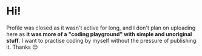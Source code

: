 # Hi!

Profile was closed as it wasn't active for long, and I don't plan on uploading here as **it was more of a "coding playground" with simple and unoriginal stuff**. I want to practise coding by myself without the pressure of publishing it. Thanks 😊
